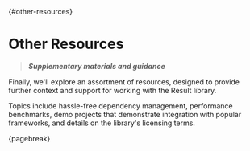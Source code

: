 
{#other-resources}
# Other Resources

> ***Supplementary materials and guidance***

Finally, we'll explore an assortment of resources, designed to provide further context and support for working with the Result library.

Topics include hassle-free dependency management, performance benchmarks, demo projects that demonstrate integration with popular frameworks, and details on the library's licensing terms.

{pagebreak}
